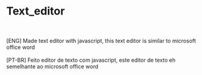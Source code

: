 # Text_editor
<br>
<br>
[ENG] Made text editor with javascript, this text editor is similar to microsoft office word
<br>
<br>
[PT-BR] Feito editor de texto com javascript, este editor de texto eh semelhante ao microsoft office word
